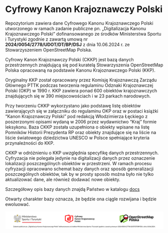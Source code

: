 

Cyfrowy Kanon Krajoznawczy Polski
=======================================================================

Repozytorium zawiera dane Cyfrowego Kanonu Krajoznawczego Polski utworzonego w ramach zadanie publiczne pn. „Digitalizacja Kanonu Krajoznawczego Polski” dofinansowanego ze środków Ministerstwa Sportu i Turystyki zgodnie z zawartą umową nr **2024/0054/2778/UDOT/DT/BP/DSJ** z dnia 10.06.2024 r. ze Stowarzyszeniem OpenStreetMap Polska.

Cyfrowy Kanon Krajoznawczy Polski (CKKP) jest bazą danych przestrzennych znajdującą się pod kuratelą Stowarzyszenia OpenStreetMap Polska opracowaną na podstawie Kanonu Krajoznawczego Polski (KKP). 

Oryginalny KKP został opracowany przez Komisję Krajoznawczą Zarządu Głównego PTTK podczas tworzenia regulaminu Odznaki Krajoznawczej Polski (OKP) w 1990 r.  KKP zawiera ponad 600 obiektów krajoznawczych znajdujących się w 390 miejscowościach i w 23 parkach narodowych. 

Przy tworzeniu CKKP wykorzystano jako podstawę listę obiektów zawierających się  w załączniku do regulaminu OKP oraz w postaci książki “Kanon Krajoznawczy Polski” pod redakcją Włodzimierza Łęckiego z poszerzonymi opisami wydaną w 2006 przez wydawnictwo “Kraj” formie  leksykonu. Baza CKKP została uzupełniona o obiekty wpisane na listę Pomników Historii Prezydenta RP oraz obiekty znajdujące się na liście na liście światowego dziedzictwa UNESCO w Polsce spełniające kryteria przynależności do KKP.

CKKP w odróżnieniu o KKP  uwzględnia specyfikę danych przestrzennych. Cyfryzacja nie polegała jedynie na digitalizacji danych przez oznaczenie lokalizacji poszczególnych obiektów w przestrzeni. W ramach procesu cyfryzacji opracowano schemat bazy danych oraz sposób generalizacji poszczególnych obiektów, tak by w prosty sposób można było nie tylko aktualizować dane, ale również dodawać nowe obiekty.

Szczegółowy opis bazy danych znajdą Państwo w katalogu [docs](/docs)


Otwarty charakter bazy oznacza, że będzie ona ciągle rozwijana i będzie ewoluować.

![Baner projektu](/img/media/baner_1920.png)
